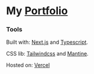 # My [Portfolio](https//allwells.vercel.app)

### Tools

Built with: [Next.js](https://nextjs.org) and [Typescript](https://www.typescriptlang.org).

CSS lib: [Tailwindcss](https://tailwindcss.com) and [Mantine](https://mantine.dev).

Hosted on: [Vercel](https://vercel.com)
